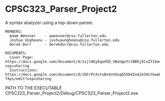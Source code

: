 # CPSC323_Parser_Project2
A syntax analyzer using a top-down parser.

    MEMBERS:
      Adam Weesner    - aweesner@csu.fullerton.edu
      Joshua Ungheanu - joshuaungheanu@csu.fullerton.edu
      Derek Dorr      - derekdorr@csu.fullerton.edu
      
    DOCUMENTS:
      Cover Page: https://docs.google.com/document/d/1xjtAEyEqoX5D_VNxUgoYctBBkj5CxZY14odtLc2vY6k/edit?usp=sharing
      Instructions: https://docs.google.com/document/d/16FrPcXstvBnXnVGnqE55D4ZvA2439sYkweDapU-fXps/edit?usp=sharing


PATH TO THE EXECUTABLE CPSC323_Parser_Project2/Debug/CPSC323_Parser_Project2.exe 
